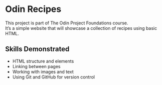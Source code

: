 # Odin Recipes

This project is part of The Odin Project Foundations course.  
It’s a simple website that will showcase a collection of recipes using basic HTML.

## Skills Demonstrated
- HTML structure and elements  
- Linking between pages  
- Working with images and text  
- Using Git and GitHub for version control
